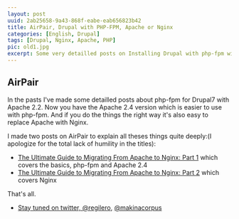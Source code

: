 ```yaml
---
layout: post
uuid: 2ab25658-9a43-868f-eabe-eab656823b42
title: AirPair, Drupal with PHP-FPM, Apache or Nginx
categories: [English, Drupal]
tags: [Drupal, Nginx, Apache, PHP]
pic: old1.jpg
excerpt: Some very detailled posts on Installing Drupal with php-fpm with Apache2.4 or Nginx
---
```


## AirPair

In the pasts I've made some detailled posts about php-fpm for Drupal7 with Apache 2.2. Now you have the Apache 2.4 version which is easier to use with php-fpm. And if you do the things the right way it's also easy to replace Apache with Nginx.

I made two posts on AirPair to explain all theses things quite deeply:(I apologize for the total lack of humility in the titles):

 * [The Ultimate Guide to Migrating From Apache to Nginx: Part 1][AIRPAIR1] which covers the basics, php-fpm and Apache 2.4
 * [The Ultimate Guide to Migrating From Apache to Nginx: Part 2][AIRPAIR2] which covers Nginx

That's all.


 * [Stay tuned on twitter, @regilero][TWITTER], [@makinacorpus][TWITTERMAK]

[AIRPAIR1]: https://www.airpair.com/nginx/posts/ultimate-guide-migrating-apache-to-nginx-1
[AIRPAIR2]: https://www.airpair.com/nginx/posts/ultimate-guide-migrating-apache-to-nginx-2
[TWITTER]: https://twitter.com/regilero
[TWITTERMAK]: https://twitter.com/makinacorpus

